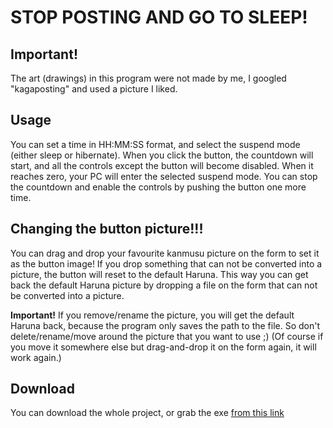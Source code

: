 # STOP POSTING AND GO TO SLEEP!
## Important!
The art (drawings) in this program were not made by me, I googled "kagaposting" and used a picture I liked.

## Usage
You can set a time in HH:MM:SS format, and select the suspend mode (either sleep or hibernate).
When you click the button, the countdown will start, and all the controls except the button will
become disabled. When it reaches zero, your PC will enter the selected suspend mode.
You can stop the countdown and enable the controls by pushing the button one more time.

## Changing the button picture!!!
You can drag and drop your favourite kanmusu picture on the form to set it as the button image!
If you drop something that can not be converted into a picture, the button will reset to the default Haruna.
This way you can get back the default Haruna picture by dropping a file on the form that can not be converted into a picture.

**Important!** If you remove/rename the picture, you will get the default Haruna back, because the program only saves the path to the file.
So don't delete/rename/move around the picture that you want to use ;)
(Of course if you move it somewhere else but drag-and-drop it on the form again, it will work again.)

## Download
You can download the whole project, or grab the exe [from this link](https://github.com/atadi96/sleep-count-down/blob/master/SleepCountDown/SleepCountDown/bin/Release/SleepCountDown.exe)



